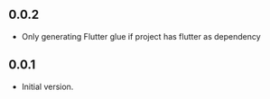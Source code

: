 ## 0.0.2

- Only generating Flutter glue if project has flutter as dependency

## 0.0.1

- Initial version.
